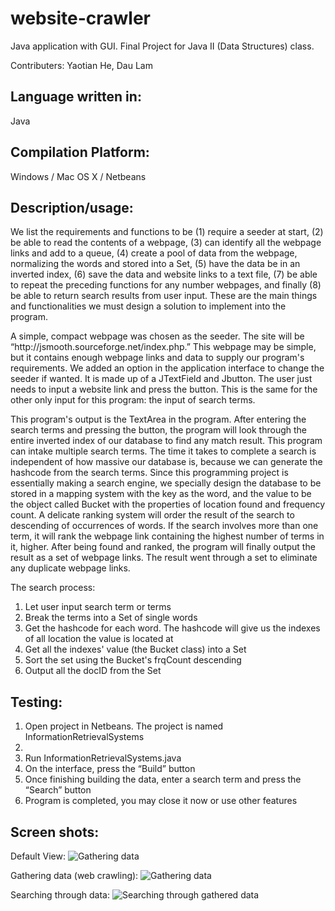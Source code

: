 # website-crawler
Java application with GUI. Final Project for Java II (Data Structures) class.

<p>Contributers: Yaotian He, Dau Lam</p>

<h2>Language written in:</h2> 
<p>Java</p>

<h2>Compilation Platform:</h2>
<p>Windows / Mac OS X / Netbeans</p>

<h2>Description/usage:</h2>
<p>We list the requirements and functions to be (1) require a seeder at start, (2) be able to read the contents of a webpage, (3) can identify all the webpage links and add to a queue, (4) create a pool of data from the webpage, normalizing the words and stored into a Set, (5) have the data be in an inverted index, (6) save the data and website links to a text file, (7) be able to repeat the preceding functions for any number webpages, and finally (8) be able to return search results from user input. These are the main things and functionalities we must design a solution to implement into the program.</p>
<p>A simple, compact webpage was chosen as the seeder. The site will be “http://jsmooth.sourceforge.net/index.php.” This webpage may be simple, but it contains enough webpage links and data to supply our program's requirements. We added an option in the application interface to change the seeder if wanted. It is made up of a JTextField and Jbutton. The user just needs to input a website link and press the button. This is the same for the other only input for this program: the input of search terms. </p>
<p>This program's output is the TextArea in the program. After entering the search terms and pressing the button, the program will look through the entire inverted index of our database to find any match result. This program can intake multiple search terms. The time it takes to complete a search is independent of how massive our database is, because we can generate the hashcode from the search terms. Since this programming project is essentially making a search engine, we specially design the database to be stored in a mapping system with the key as the word, and the value to be the object called Bucket with the properties of location found and frequency count. A delicate ranking system will order the result of the search to descending of occurrences of words. If the search involves more than one term, it will rank the webpage link containing the highest number of terms in it, higher.  After being found and ranked, the program will finally output the result as a set of webpage links. The result went through a set to eliminate any duplicate webpage links.</p>
<p>The search process:	
	<ol><li>Let user input search term or terms</li>
		<li>Break the terms into a Set of single words</li>
		<li>Get the hashcode for each word. The hashcode will give us the indexes of all location the value is located at</li>
		<li>Get all the indexes' value (the Bucket class) into a Set</li>
		<li>Sort the set using the Bucket's frqCount descending</li>
		<li>Output all the docID from the Set</li>
	</ol>
</p>

<h2>Testing:</h2>
<ol><li>Open project in Netbeans. The project is named InformationRetrievalSystems<li>
	<li>Run InformationRetrievalSystems.java</li>
	<li>On the interface, press the “Build” button</li>
	<li>Once finishing building the data, enter a search term and press the “Search” button</li> 
	<li>Program is completed, you may close it now or use other features</li>
</ol>

<h2>Screen shots:</h2>
<p>Default View: <img src="https://github.com/netlams/website-crawler/blob/master/images/1.gui%20tested.png" alt="Gathering data"></p>
<p>Gathering data (web crawling): <img src="https://github.com/netlams/website-crawler/blob/master/images/2.building%20tested.png" alt="Gathering data"></p>
<p>Searching through data: <img src="https://github.com/netlams/website-crawler/blob/master/images/7.search%20scenario1%20tested.png" alt="Searching through gathered data"></p>
